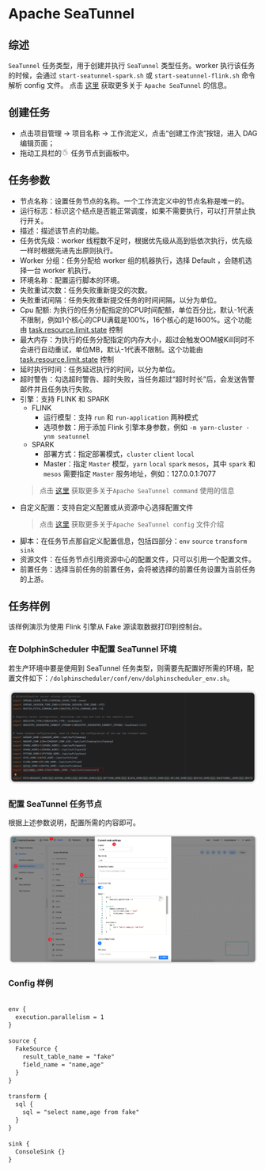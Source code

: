 # Apache SeaTunnel

## 综述

`SeaTunnel` 任务类型，用于创建并执行 `SeaTunnel` 类型任务。worker 执行该任务的时候，会通过 `start-seatunnel-spark.sh` 或 `start-seatunnel-flink.sh` 命令解析 config 文件。
点击 [这里](https://seatunnel.apache.org/) 获取更多关于 `Apache SeaTunnel` 的信息。

## 创建任务

- 点击项目管理 -> 项目名称 -> 工作流定义，点击“创建工作流”按钮，进入 DAG 编辑页面；
- 拖动工具栏的<img src="../../../../img/tasks/icons/seatunnel.png" width="15"/> 任务节点到画板中。

## 任务参数

- 节点名称：设置任务节点的名称。一个工作流定义中的节点名称是唯一的。
- 运行标志：标识这个结点是否能正常调度，如果不需要执行，可以打开禁止执行开关。
- 描述：描述该节点的功能。
- 任务优先级：worker 线程数不足时，根据优先级从高到低依次执行，优先级一样时根据先进先出原则执行。
- Worker 分组：任务分配给 worker 组的机器执行，选择 Default ，会随机选择一台 worker 机执行。
- 环境名称：配置运行脚本的环境。
- 失败重试次数：任务失败重新提交的次数。
- 失败重试间隔：任务失败重新提交任务的时间间隔，以分为单位。
- Cpu 配额: 为执行的任务分配指定的CPU时间配额，单位百分比，默认-1代表不限制，例如1个核心的CPU满载是100%，16个核心的是1600%。这个功能由 [task.resource.limit.state](../../architecture/configuration.md) 控制
- 最大内存：为执行的任务分配指定的内存大小，超过会触发OOM被Kill同时不会进行自动重试，单位MB，默认-1代表不限制。这个功能由 [task.resource.limit.state](../../architecture/configuration.md) 控制
- 延时执行时间：任务延迟执行的时间，以分为单位。
- 超时警告：勾选超时警告、超时失败，当任务超过“超时时长”后，会发送告警邮件并且任务执行失败。
- 引擎：支持 FLINK 和 SPARK
    - FLINK
        - 运行模型：支持 `run` 和 `run-application` 两种模式
        - 选项参数：用于添加 Flink 引擎本身参数，例如 `-m yarn-cluster -ynm seatunnel`
    - SPARK
        - 部署方式：指定部署模式，`cluster` `client` `local`
        - Master：指定 `Master` 模型，`yarn` `local` `spark` `mesos`，其中 `spark` 和 `mesos` 需要指定 `Master` 服务地址，例如：127.0.0.1:7077
    > 点击 [这里](https://seatunnel.apache.org/docs/2.1.2/command/usage) 获取更多关于`Apache SeaTunnel command` 使用的信息
- 自定义配置：支持自定义配置或从资源中心选择配置文件 
    > 点击 [这里](https://seatunnel.apache.org/docs/2.1.2/concept/config) 获取更多关于`Apache SeaTunnel config` 文件介绍
- 脚本：在任务节点那自定义配置信息，包括四部分：`env` `source` `transform` `sink`
- 资源文件：在任务节点引用资源中心的配置文件，只可以引用一个配置文件。
- 前置任务：选择当前任务的前置任务，会将被选择的前置任务设置为当前任务的上游。

## 任务样例

该样例演示为使用 Flink 引擎从 Fake 源读取数据打印到控制台。

### 在 DolphinScheduler 中配置 SeaTunnel 环境

若生产环境中要是使用到 SeaTunnel 任务类型，则需要先配置好所需的环境，配置文件如下：`/dolphinscheduler/conf/env/dolphinscheduler_env.sh`。

![seatunnel_task01](../../../../img/tasks/demo/seatunnel_task01.png)

### 配置 SeaTunnel 任务节点

根据上述参数说明，配置所需的内容即可。

![seatunnel_task02](../../../../img/tasks/demo/seatunnel_task02.png)

### Config 样例

```Config

env {
  execution.parallelism = 1
}

source {
  FakeSource {
    result_table_name = "fake"
    field_name = "name,age"
  }
}

transform {
  sql {
    sql = "select name,age from fake"
  }
}

sink {
  ConsoleSink {}
}

```
